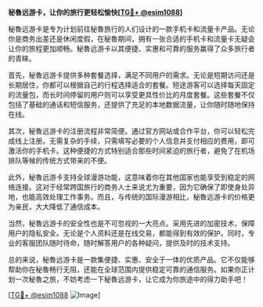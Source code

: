 **秘魯远游卡，让你的旅行更轻松愉快[[TG💪+ @esim1088](https://t.me/s/esim1088)]**

秘魯远游卡是专为计划前往秘魯旅行的人们设计的一款手机卡和流量卡产品。无论你是商务出差还是休闲度假，在秘魯期间，拥有一张合适的手机卡和流量卡无疑会让你的旅程更加顺畅。秘魯远游卡以其便捷、实惠和可靠的服务赢得了众多旅行者的青睐。

首先，秘魯远游卡提供多种套餐选择，满足不同用户的需求。无论是短期访问还是长期居住，你都可以根据自己的行程选择适合的套餐。短途游客可以选择每天固定的流量包，而长时间停留的用户则可以享受更具性价比的月度套餐。这些套餐不仅包括了基础的通话和短信服务，还提供了充足的本地数据流量，让你随时随地保持在线。

其次，秘魯远游卡的注册流程非常简便。通过官方网站或合作平台，你可以轻松完成线上注册。无需复杂的手续，只需填写必要的个人信息并支付相应的费用，即可激活你的手机卡。这种便捷的方式特别适合那些时间紧迫的旅行者，避免了在机场排队等候的传统方式带来的不便。

此外，秘魯远游卡支持全球漫游功能，这意味着你在其他国家也能享受到稳定的网络连接。这对于经常跨国旅行的商务人士来说尤为重要，因为它确保了即使身处异地，也能高效处理工作事务。而且，与传统的国际漫游相比，秘魯远游卡的价格更为亲民，大大降低了通信成本。

当然，秘魯远游卡的安全性也是不可忽视的一大亮点。采用先进的加密技术，保障用户的隐私安全。无论是个人资料还是在线交易，都能得到有效的保护。同时，专业的客服团队随时待命，随时解答用户的各种疑问，提供及时的技术支持。

总的来说，秘魯远游卡是一款集便捷、实惠、安全于一体的优质产品。它不仅能够帮助你在秘魯畅行无阻，还能在全球范围内提供稳定可靠的通信服务。如果你正计划一次秘魯之旅，不妨考虑一下秘魯远游卡，让它成为你旅途中的得力助手吧！

[[TG💪+ @esim1088](https://t.me/s/esim1088) ![Image](https://i.postimg.cc/4NQfJmqS/Snipaste-2025-05-13-00-14-12.png)]